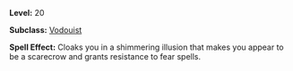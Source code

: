 <!-- TITLE: Spell: Illusion Scarecrow -->
<!-- SUBTITLE:  -->

**Level:** 20

**Subclass:** [Vodouist](vodouist)

**Spell Effect:** Cloaks you in a shimmering illusion that makes you appear to be a scarecrow and grants resistance to fear spells.